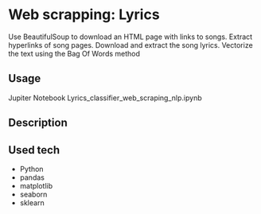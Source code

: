 # Web scrapping: Lyrics
Use BeautifulSoup to download an HTML page with links to songs. Extract hyperlinks of song pages. Download and extract the song lyrics. Vectorize the text using the Bag Of Words method

Usage
--------
Jupiter Notebook Lyrics_classifier_web_scraping_nlp.ipynb

Description
--------

Used tech
--------
- Python
- pandas
- matplotlib
- seaborn
- sklearn

